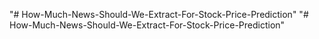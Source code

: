 "# How-Much-News-Should-We-Extract-For-Stock-Price-Prediction" 
"# How-Much-News-Should-We-Extract-For-Stock-Price-Prediction" 

